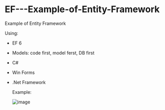 # EF---Example-of-Entity-Framework
Example of Entity Framework

Using:
- EF 6
- Models: code first, model ferst, DB first
- C#
- Win Forms
- .Net Framework

  Example:

  ![image](https://github.com/user-attachments/assets/bc371bdf-0c80-47e4-a8e0-c0640689f622)

